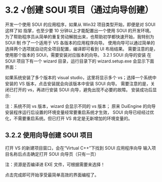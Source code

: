 # 3.2 √创建 SOUI 项目（通过向导创建）

开发一个使用 SOUI 的应用程序，如果从 Win32 项目类型开始，即便是对 SOUI 这样了如
指掌，也至少要 10 分钟以上才能配置出一个使用 SOUI 的开发环境。
为了帮助程序员从简单的重复劳动解脱出来，也帮助初学都快速开始，我特别为 SOUI 制
作了一个适用于 VS 各版本的应用程序向导。
使用向导可以通过简单的选择两个选项就自动完全项目配置，编译即可看到 UI 布局结果。
需要注意的是，使用那个版本的 SOUI，需要安装对应版本的向导。
3.2.1 SOUI 向导的安装
在 SOUI 项目下有一个 wizard 目录，运行目录下的 wizard.setup.exe 会显示下面界面：

如果系统安装了多个版本的 visual studio，这里将显示多个 vs；选择一个系统中安装的
VS 版本，点击安装就会向该版本中安装 SOUI 向导。
需要注意的是，关闭已打开的 vs，再进行安装 SOUI 向导，避免出现不必要的故障。
安装成功后显示:

注：系统不同 vs 版本，wizard 会显示不同的 vs 版本；
原来 DuiEngine 的向导安装程序运行后设置的环境变量经常要重启系统才生效，
SOUI 向导已经经过优化，不需要重启系统。但已打开 VS 肯定是无新增加的环境变量的。

## 3.2.2 使用向导创建 SOUI 项目
打开 VS 的新建项目窗口，会在“Virtual C++”下找到 SOUI 应用程序向导
输入项目名称后点击确定打开 SOUI 向导页（只有一页）

注：资源是否编译进 EXE 文件，可根据需要来选择！

点击完成即可开始享受最简单高效的界面编程了。
